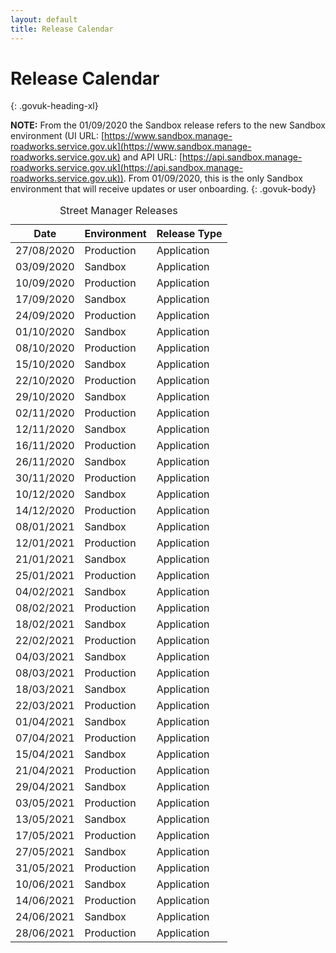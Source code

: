 ```yaml
---
layout: default
title: Release Calendar
---
```


# Release Calendar
{: .govuk-heading-xl}

**NOTE:** From the 01/09/2020 the Sandbox release refers to the new Sandbox environment (UI URL: [https://www.sandbox.manage-roadworks.service.gov.uk](https://www.sandbox.manage-roadworks.service.gov.uk) and API URL: [https://api.sandbox.manage-roadworks.service.gov.uk](https://api.sandbox.manage-roadworks.service.gov.uk)). From 01/09/2020, this is the only Sandbox environment that will receive updates or user onboarding.
{: .govuk-body}


<table class="govuk-table">
  <caption class="govuk-table__caption">Street Manager Releases</caption>
  <thead class="govuk-table__head">
    <tr class="govuk-table__row">
      <th class="govuk-table__header">Date</th>
      <th class="govuk-table__header">Environment</th>
      <th class="govuk-table__header">Release Type</th>
    </tr>
  </thead>
  <tbody class="govuk-table__body">
    <tr class="govuk-table__row">
      <td class="govuk-table__cell">27/08/2020</td>
      <td class="govuk-table__cell">Production</td>
      <td class="govuk-table__cell">Application</td>
    </tr>
    <tr class="govuk-table__row">
      <td class="govuk-table__cell">03/09/2020</td>
      <td class="govuk-table__cell">Sandbox</td>
      <td class="govuk-table__cell">Application</td>
    </tr>
    <tr class="govuk-table__row">
      <td class="govuk-table__cell">10/09/2020</td>
      <td class="govuk-table__cell">Production</td>
      <td class="govuk-table__cell">Application</td>
    </tr>
    <tr class="govuk-table__row">
      <td class="govuk-table__cell">17/09/2020</td>
      <td class="govuk-table__cell">Sandbox</td>
      <td class="govuk-table__cell">Application</td>
    </tr>
    <tr class="govuk-table__row">
      <td class="govuk-table__cell">24/09/2020</td>
      <td class="govuk-table__cell">Production</td>
      <td class="govuk-table__cell">Application</td>
    </tr>
    <tr class="govuk-table__row">
      <td class="govuk-table__cell">01/10/2020</td>
      <td class="govuk-table__cell">Sandbox</td>
      <td class="govuk-table__cell">Application</td>
    </tr>
    <tr class="govuk-table__row">
      <td class="govuk-table__cell">08/10/2020</td>
      <td class="govuk-table__cell">Production</td>
      <td class="govuk-table__cell">Application</td>
    </tr>
    <tr class="govuk-table__row">
      <td class="govuk-table__cell">15/10/2020</td>
      <td class="govuk-table__cell">Sandbox</td>
      <td class="govuk-table__cell">Application</td>
    </tr>
    <tr class="govuk-table__row">
      <td class="govuk-table__cell">22/10/2020</td>
      <td class="govuk-table__cell">Production</td>
      <td class="govuk-table__cell">Application</td>
    </tr>
    <tr class="govuk-table__row">
      <td class="govuk-table__cell">29/10/2020</td>
      <td class="govuk-table__cell">Sandbox</td>
      <td class="govuk-table__cell">Application</td>
    </tr>
    <tr class="govuk-table__row">
      <td class="govuk-table__cell">02/11/2020</td>
      <td class="govuk-table__cell">Production</td>
      <td class="govuk-table__cell">Application</td>
    </tr>
    <tr class="govuk-table__row">
      <td class="govuk-table__cell">12/11/2020</td>
      <td class="govuk-table__cell">Sandbox</td>
      <td class="govuk-table__cell">Application</td>
    </tr>
    <tr class="govuk-table__row">
      <td class="govuk-table__cell">16/11/2020</td>
      <td class="govuk-table__cell">Production</td>
      <td class="govuk-table__cell">Application</td>
    </tr>
    <tr class="govuk-table__row">
      <td class="govuk-table__cell">26/11/2020</td>
      <td class="govuk-table__cell">Sandbox</td>
      <td class="govuk-table__cell">Application</td>
    </tr>
    <tr class="govuk-table__row">
      <td class="govuk-table__cell">30/11/2020</td>
      <td class="govuk-table__cell">Production</td>
      <td class="govuk-table__cell">Application</td>
    </tr>
    <tr class="govuk-table__row">
      <td class="govuk-table__cell">10/12/2020</td>
      <td class="govuk-table__cell">Sandbox</td>
      <td class="govuk-table__cell">Application</td>
    </tr>
    <tr class="govuk-table__row">
      <td class="govuk-table__cell">14/12/2020</td>
      <td class="govuk-table__cell">Production</td>
      <td class="govuk-table__cell">Application</td>
    </tr>
    <tr class="govuk-table__row">
      <td class="govuk-table__cell">08/01/2021</td>
      <td class="govuk-table__cell">Sandbox</td>
      <td class="govuk-table__cell">Application</td>
    </tr>
    <tr class="govuk-table__row">
      <td class="govuk-table__cell">12/01/2021</td>
      <td class="govuk-table__cell">Production</td>
      <td class="govuk-table__cell">Application</td>
    </tr>
    <tr class="govuk-table__row">
      <td class="govuk-table__cell">21/01/2021</td>
      <td class="govuk-table__cell">Sandbox</td>
      <td class="govuk-table__cell">Application</td>
    </tr>
    <tr class="govuk-table__row">
      <td class="govuk-table__cell">25/01/2021</td>
      <td class="govuk-table__cell">Production</td>
      <td class="govuk-table__cell">Application</td>
    </tr>
    <tr class="govuk-table__row">
      <td class="govuk-table__cell">04/02/2021</td>
      <td class="govuk-table__cell">Sandbox</td>
      <td class="govuk-table__cell">Application</td>
    </tr>
    <tr class="govuk-table__row">
      <td class="govuk-table__cell">08/02/2021</td>
      <td class="govuk-table__cell">Production</td>
      <td class="govuk-table__cell">Application</td>
    </tr>
    <tr class="govuk-table__row">
      <td class="govuk-table__cell">18/02/2021</td>
      <td class="govuk-table__cell">Sandbox</td>
      <td class="govuk-table__cell">Application</td>
    </tr>
    <tr class="govuk-table__row">
      <td class="govuk-table__cell">22/02/2021</td>
      <td class="govuk-table__cell">Production</td>
      <td class="govuk-table__cell">Application</td>
    </tr>
    <tr class="govuk-table__row">
      <td class="govuk-table__cell">04/03/2021</td>
      <td class="govuk-table__cell">Sandbox</td>
      <td class="govuk-table__cell">Application</td>
    </tr>
    <tr class="govuk-table__row">
      <td class="govuk-table__cell">08/03/2021</td>
      <td class="govuk-table__cell">Production</td>
      <td class="govuk-table__cell">Application</td>
    </tr>
    <tr class="govuk-table__row">
      <td class="govuk-table__cell">18/03/2021</td>
      <td class="govuk-table__cell">Sandbox</td>
      <td class="govuk-table__cell">Application</td>
    </tr>
    <tr class="govuk-table__row">
      <td class="govuk-table__cell">22/03/2021</td>
      <td class="govuk-table__cell">Production</td>
      <td class="govuk-table__cell">Application</td>
    </tr>
    <tr class="govuk-table__row">
      <td class="govuk-table__cell">01/04/2021</td>
      <td class="govuk-table__cell">Sandbox</td>
      <td class="govuk-table__cell">Application</td>
    </tr>
    <tr class="govuk-table__row">
      <td class="govuk-table__cell">07/04/2021</td>
      <td class="govuk-table__cell">Production</td>
      <td class="govuk-table__cell">Application</td>
    </tr>
    <tr class="govuk-table__row">
      <td class="govuk-table__cell">15/04/2021</td>
      <td class="govuk-table__cell">Sandbox</td>
      <td class="govuk-table__cell">Application</td>
    </tr>
    <tr class="govuk-table__row">
      <td class="govuk-table__cell">21/04/2021</td>
      <td class="govuk-table__cell">Production</td>
      <td class="govuk-table__cell">Application</td>
    </tr>
    <tr class="govuk-table__row">
      <td class="govuk-table__cell">29/04/2021</td>
      <td class="govuk-table__cell">Sandbox</td>
      <td class="govuk-table__cell">Application</td>
    </tr>
    <tr class="govuk-table__row">
      <td class="govuk-table__cell">03/05/2021</td>
      <td class="govuk-table__cell">Production</td>
      <td class="govuk-table__cell">Application</td>
    </tr>
    <tr class="govuk-table__row">
      <td class="govuk-table__cell">13/05/2021</td>
      <td class="govuk-table__cell">Sandbox</td>
      <td class="govuk-table__cell">Application</td>
    </tr>
    <tr class="govuk-table__row">
      <td class="govuk-table__cell">17/05/2021</td>
      <td class="govuk-table__cell">Production</td>
      <td class="govuk-table__cell">Application</td>
    </tr>
    <tr class="govuk-table__row">
      <td class="govuk-table__cell">27/05/2021</td>
      <td class="govuk-table__cell">Sandbox</td>
      <td class="govuk-table__cell">Application</td>
    </tr>
    <tr class="govuk-table__row">
      <td class="govuk-table__cell">31/05/2021</td>
      <td class="govuk-table__cell">Production</td>
      <td class="govuk-table__cell">Application</td>
    </tr>
    <tr class="govuk-table__row">
      <td class="govuk-table__cell">10/06/2021</td>
      <td class="govuk-table__cell">Sandbox</td>
      <td class="govuk-table__cell">Application</td>
    </tr>
    <tr class="govuk-table__row">
      <td class="govuk-table__cell">14/06/2021</td>
      <td class="govuk-table__cell">Production</td>
      <td class="govuk-table__cell">Application</td>
    </tr>
    <tr class="govuk-table__row">
      <td class="govuk-table__cell">24/06/2021</td>
      <td class="govuk-table__cell">Sandbox</td>
      <td class="govuk-table__cell">Application</td>
    </tr>
    <tr class="govuk-table__row">
      <td class="govuk-table__cell">28/06/2021</td>
      <td class="govuk-table__cell">Production</td>
      <td class="govuk-table__cell">Application</td>
    </tr>
  </tbody>
</table>
